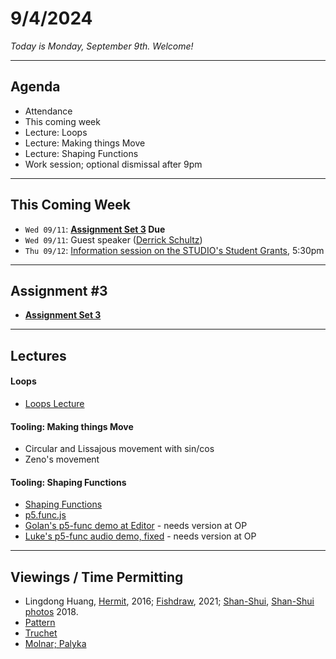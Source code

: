 # 9/4/2024

*Today is Monday, September 9th. Welcome!*

---
## Agenda

* Attendance
* This coming week
* Lecture: Loops
* Lecture: Making things Move
* Lecture: Shaping Functions
* Work session; optional dismissal after 9pm

---
## This Coming Week

* `Wed 09/11`: **[Assignment Set 3](../assignments/assignment_3.md) Due**
* `Wed 09/11`: Guest speaker ([Derrick Schultz](https://artificial-images.com/))
* `Thu 09/12`: [Information session on the STUDIO's Student Grants](https://studioforcreativeinquiry.org/events/infosession2024), 5:30pm

---

## Assignment #3 

* **[Assignment Set 3](../assignments/assignment_3.md)**

---

## Lectures

#### Loops

* [Loops Lecture](https://github.com/golanlevin/lectures/tree/master/lecture_loops)

#### Tooling: Making things Move

* Circular and Lissajous movement with sin/cos
* Zeno's movement

#### Tooling: Shaping Functions

* [Shaping Functions](https://courses.ideate.cmu.edu/60-212/s2022/index.html%3Fp=329.html)
* [p5.func.js](https://github.com/IDMNYU/p5.js-func)
* [Golan's p5-func demo at Editor](https://editor.p5js.org/golan/sketches/_D7c9PM2-) - needs version at OP
* [Luke's p5-func audio demo, fixed](https://editor.p5js.org/golan/sketches/u8BwhapXW) - needs version at OP


---

## Viewings / Time Permitting

* Lingdong Huang, [Hermit](https://www.youtube.com/watch?v=mPYeTJd8klQ), 2016; [Fishdraw](https://fishdraw.glitch.me/), 2021; [Shan-Shui](http://shan-shui-inf.lingdong.works/), [Shan-Shui photos](https://flickr.com/photos/creativeinquiry/albums/72157673905317117/) 2018.
* [Pattern](https://github.com/golanlevin/lectures/tree/master/lecture_pattern)
* [Truchet](https://courses.ideate.cmu.edu/60-428/f2021/daily-notes/09-29-truchet/)
* [Molnar; Palyka](https://golancourses.net/fall23/daily-notes/september/09-11/)
